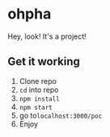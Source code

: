 # ohpha
Hey, look! It's a project!

## Get it working
1. Clone repo
2. `cd` into repo
3. `npm install`
4. `npm start`
5. go to`localhost:3000/poc`
6. Enjoy